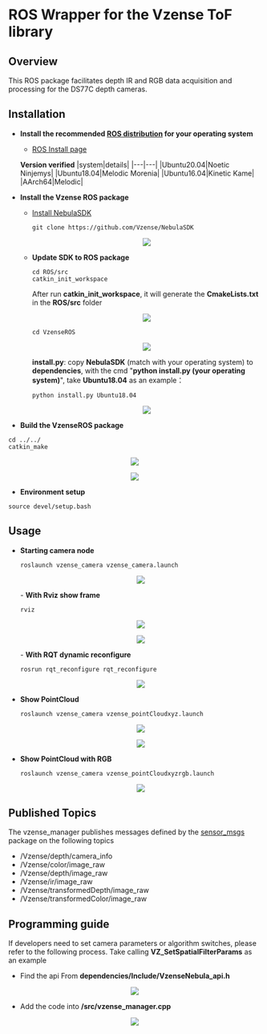 
# ROS Wrapper for the Vzense ToF library

## Overview
This ROS package facilitates depth IR and RGB data acquisition and processing for the DS77C depth cameras.

## Installation

- **Install the recommended [ROS distribution](http://wiki.ros.org/Distributions) for your operating system**
  - [ROS Install page](http://wiki.ros.org/ROS/Installation)

  **Version verified**
  |system|details|
  |---|---|
  |Ubuntu20.04|Noetic Ninjemys|
  |Ubuntu18.04|Melodic Morenia|
  |Ubuntu16.04|Kinetic Kame|
  |AArch64|Melodic|
- **Install the Vzense ROS package**

  - [Install NebulaSDK](https://github.com/Vzense/NebulaSDK)
    
    ```console
    git clone https://github.com/Vzense/NebulaSDK
    ```
    <p align="center"><img src="./doc/img/step0.png" /></p>
  - **Update SDK to ROS package**
    ```console
    cd ROS/src
    catkin_init_workspace
    ```
    After run <b>catkin_init_workspace</b>, it will generate the <b>CmakeLists.txt</b> in the <b>ROS/src</b> folder
    <p align="center"><img src="./doc/img/step1.png" /></p>

    ```console
    cd VzenseROS
    ```
    <p align="center"><img src="./doc/img/step2.png" /></p>

    <b>install.py</b>: copy <b>NebulaSDK</b> (match with your operating system) to <b>dependencies</b>, with the cmd "<b>python install.py (your operating system)</b>", take <b>Ubuntu18.04</b> as an example：
    ```console
    python install.py Ubuntu18.04
    ```
    <p align="center"><img src="./doc/img/step3.png" /></p>

 - **Build the VzenseROS package**
  ```console
  cd ../../
  catkin_make
  ```
  <p align="center"><img src="./doc/img/step4.png" /></p>
  <p align="center"><img src="./doc/img/step5.png" /></p>

 - **Environment setup**
  ```console
  source devel/setup.bash 
  ```
## Usage
- **Starting camera node**
    ```console
    roslaunch vzense_camera vzense_camera.launch
    ```
    <p align="center"><img src="./doc/img/step6.png" /></p>
    - <b>With Rviz show frame</b>
    
    ```console
    rviz
    ```
    <p align="center"><img src="./doc/img/step7.png" /></p>
    <p align="center"><img src="./doc/img/step8.png" /></p>
    - <b>With RQT dynamic reconfigure</b>

    ```console
    rosrun rqt_reconfigure rqt_reconfigure
    ```
    <p align="center"><img src="./doc/img/step9.png" /></p>
- **Show PointCloud**
    ```console
    roslaunch vzense_camera vzense_pointCloudxyz.launch
    ```
    <p align="center"><img src="./doc/img/step10.png" /></p>
    <p align="center"><img src="./doc/img/step11.png" /></p>
- **Show PointCloud with RGB**

    ```console
    roslaunch vzense_camera vzense_pointCloudxyzrgb.launch
    ```
    <p align="center"><img src="./doc/img/step12.png" /></p>
 
## Published Topics
The vzense_manager publishes messages defined by the [sensor_msgs](http://wiki.ros.org/sensor_msgs) package on the following topics
- /Vzense/depth/camera_info
- /Vzense/color/image_raw
- /Vzense/depth/image_raw
- /Vzense/ir/image_raw
- /Vzense/transformedDepth/image_raw
- /Vzense/transformedColor/image_raw

## Programming guide
If developers need to set camera parameters or algorithm switches, please refer to the following process.
Take calling <b>VZ_SetSpatialFilterParams</b> as an example
- Find the api From **dependencies/Include/VzenseNebula_api.h**
<p align="center"><img src="./doc/img/step13.png" /></p>

- Add the code into **/src/vzense_manager.cpp**
<p align="center"><img src="./doc/img/step14.png" /></p>
